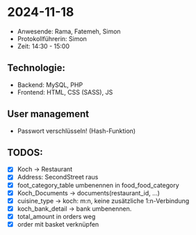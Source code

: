 # 2024-11-18

- Anwesende: Rama, Fatemeh, Simon
- Protokollführerin: Simon
- Zeit: 14:30 - 15:00

## Technologie:

- Backend: MySQL, PHP
- Frontend: HTML, CSS (SASS), JS

## User management

- Passwort verschlüsseln! (Hash-Funktion)

##  TODOS:

- [x] Koch -> Restaurant
- [x] Address: SecondStreet raus
- [x] foot_category_table umbenennen in food_food_category
- [x] Koch_Documents -> documents(restaurant_id, ...)
- [x] cuisine_type -> koch: m:n, keine zusätzliche 1:n-Verbindung
- [x] koch_bank_detail -> bank umbenennen.
- [x] total_amount in orders weg
- [x] order mit basket verknüpfen
